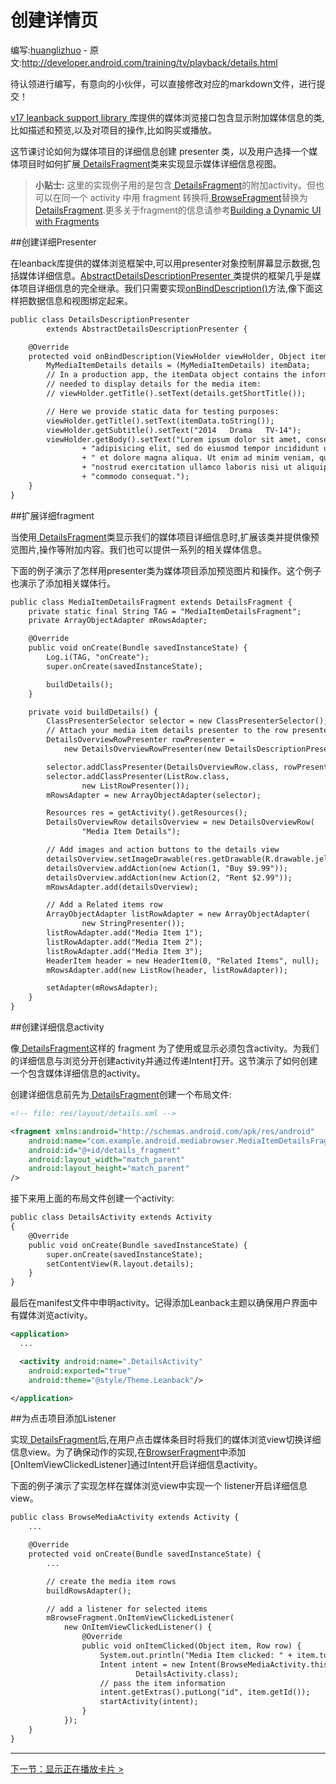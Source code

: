 # 创建详情页

编写:[huanglizhuo](https://github.com/huanglizhuo) - 原文:<http://developer.android.com/training/tv/playback/details.html>

待认领进行编写，有意向的小伙伴，可以直接修改对应的markdown文件，进行提交！

[ v17 leanback support library ](http://developer.android.com/tools/support-library/features.html#v17-leanback)库提供的媒体浏览接口包含显示附加媒体信息的类,比如描述和预览,以及对项目的操作,比如购买或播放。


这节课讨论如何为媒体项目的详细信息创建 presenter 类，以及用户选择一个媒体项目时如何扩展[ DetailsFragment](http://developer.android.com/reference/android/support/v17/leanback/app/DetailsFragment.html)类来实现显示媒体详细信息视图。

> **小贴士:** 这里的实现例子用的是包含[ DetailsFragment](http://developer.android.com/reference/android/support/v17/leanback/app/DetailsFragment.html)的附加activity。但也可以在同一个 activity 中用 fragment 转换将[ BrowseFragment](http://developer.android.com/reference/android/support/v17/leanback/app/BrowseFragment.html)替换为[ DetailsFragment](http://developer.android.com/reference/android/support/v17/leanback/app/DetailsFragment.html).更多关于fragment的信息请参考[Building a Dynamic UI with Fragments](http://developer.android.com/training/basics/fragments/fragment-ui.html#Replace)

##创建详细Presenter

在leanback库提供的媒体浏览框架中,可以用presenter对象控制屏幕显示数据,包括媒体详细信息。[AbstractDetailsDescriptionPresenter ](http://developer.android.com/reference/android/support/v17/leanback/widget/AbstractDetailsDescriptionPresenter.html)类提供的框架几乎是媒体项目详细信息的完全继承。我们只需要实现[onBindDescription()]()方法,像下面这样把数据信息和视图绑定起来。

```xml
public class DetailsDescriptionPresenter
        extends AbstractDetailsDescriptionPresenter {

    @Override
    protected void onBindDescription(ViewHolder viewHolder, Object itemData) {
        MyMediaItemDetails details = (MyMediaItemDetails) itemData;
        // In a production app, the itemData object contains the information
        // needed to display details for the media item:
        // viewHolder.getTitle().setText(details.getShortTitle());

        // Here we provide static data for testing purposes:
        viewHolder.getTitle().setText(itemData.toString());
        viewHolder.getSubtitle().setText("2014   Drama   TV-14");
        viewHolder.getBody().setText("Lorem ipsum dolor sit amet, consectetur "
                + "adipisicing elit, sed do eiusmod tempor incididunt ut labore "
                + " et dolore magna aliqua. Ut enim ad minim veniam, quis "
                + "nostrud exercitation ullamco laboris nisi ut aliquip ex ea "
                + "commodo consequat.");
    }
}
```

##扩展详细fragment

当使用[ DetailsFragment](http://developer.android.com/reference/android/support/v17/leanback/app/DetailsFragment.html)类显示我们的媒体项目详细信息时,扩展该类并提供像预览图片,操作等附加内容。我们也可以提供一系列的相关媒体信息。

下面的例子演示了怎样用presenter类为媒体项目添加预览图片和操作。这个例子也演示了添加相关媒体行。

```xml
public class MediaItemDetailsFragment extends DetailsFragment {
    private static final String TAG = "MediaItemDetailsFragment";
    private ArrayObjectAdapter mRowsAdapter;

    @Override
    public void onCreate(Bundle savedInstanceState) {
        Log.i(TAG, "onCreate");
        super.onCreate(savedInstanceState);

        buildDetails();
    }

    private void buildDetails() {
        ClassPresenterSelector selector = new ClassPresenterSelector();
        // Attach your media item details presenter to the row presenter:
        DetailsOverviewRowPresenter rowPresenter =
            new DetailsOverviewRowPresenter(new DetailsDescriptionPresenter());

        selector.addClassPresenter(DetailsOverviewRow.class, rowPresenter);
        selector.addClassPresenter(ListRow.class,
                new ListRowPresenter());
        mRowsAdapter = new ArrayObjectAdapter(selector);

        Resources res = getActivity().getResources();
        DetailsOverviewRow detailsOverview = new DetailsOverviewRow(
                "Media Item Details");

        // Add images and action buttons to the details view
        detailsOverview.setImageDrawable(res.getDrawable(R.drawable.jelly_beans));
        detailsOverview.addAction(new Action(1, "Buy $9.99"));
        detailsOverview.addAction(new Action(2, "Rent $2.99"));
        mRowsAdapter.add(detailsOverview);

        // Add a Related items row
        ArrayObjectAdapter listRowAdapter = new ArrayObjectAdapter(
                new StringPresenter());
        listRowAdapter.add("Media Item 1");
        listRowAdapter.add("Media Item 2");
        listRowAdapter.add("Media Item 3");
        HeaderItem header = new HeaderItem(0, "Related Items", null);
        mRowsAdapter.add(new ListRow(header, listRowAdapter));

        setAdapter(mRowsAdapter);
    }
}
```

##创建详细信息activity

像[ DetailsFragment](http://developer.android.com/reference/android/support/v17/leanback/app/DetailsFragment.html)这样的 fragment 为了使用或显示必须包含activity。为我们的详细信息与浏览分开创建activity并通过传递Intent打开。这节演示了如何创建一个包含媒体详细信息的activity。

创建详细信息前先为[ DetailsFragment](http://developer.android.com/reference/android/support/v17/leanback/app/DetailsFragment.html)创建一个布局文件:

```xml
<!-- file: res/layout/details.xml -->

<fragment xmlns:android="http://schemas.android.com/apk/res/android"
    android:name="com.example.android.mediabrowser.MediaItemDetailsFragment"
    android:id="@+id/details_fragment"
    android:layout_width="match_parent"
    android:layout_height="match_parent"
/>
```

接下来用上面的布局文件创建一个activity:

```xml
public class DetailsActivity extends Activity
{
    @Override
    public void onCreate(Bundle savedInstanceState) {
        super.onCreate(savedInstanceState);
        setContentView(R.layout.details);
    }
}
```

最后在manifest文件中申明activity。记得添加Leanback主题以确保用户界面中有媒体浏览activity。

```xml
<application>
  ...

  <activity android:name=".DetailsActivity"
    android:exported="true"
    android:theme="@style/Theme.Leanback"/>

</application>
```

##为点击项目添加Listener

实现[ DetailsFragment](http://developer.android.com/reference/android/support/v17/leanback/app/DetailsFragment.html)后,在用户点击媒体条目时将我们的媒体浏览view切换详细信息view。为了确保动作的实现,在[BrowserFragment]()中添加[OnItemViewClickedListener]通过Intent开启详细信息activity。


下面的例子演示了实现怎样在媒体浏览view中实现一个 listener开启详细信息view。

```xml
public class BrowseMediaActivity extends Activity {
    ...

    @Override
    protected void onCreate(Bundle savedInstanceState) {
        ...

        // create the media item rows
        buildRowsAdapter();

        // add a listener for selected items
        mBrowseFragment.OnItemViewClickedListener(
            new OnItemViewClickedListener() {
                @Override
                public void onItemClicked(Object item, Row row) {
                    System.out.println("Media Item clicked: " + item.toString());
                    Intent intent = new Intent(BrowseMediaActivity.this,
                            DetailsActivity.class);
                    // pass the item information
                    intent.getExtras().putLong("id", item.getId());
                    startActivity(intent);
                }
            });
    }
}
```

-----------
[下一节：显示正在播放卡片 >](now-playing.html)